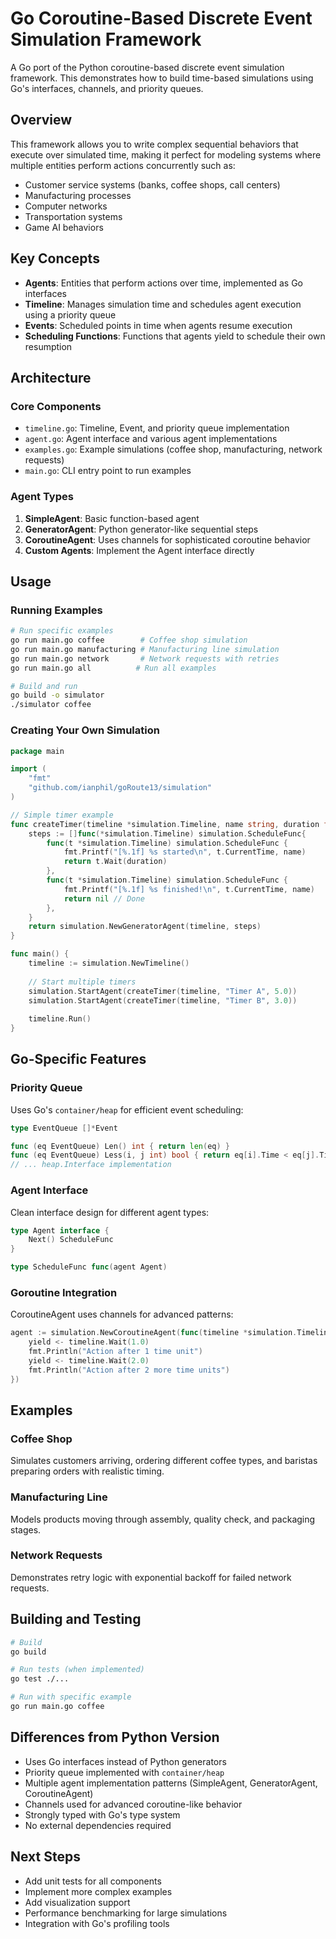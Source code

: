 # Go Coroutine-Based Discrete Event Simulation Framework

A Go port of the Python coroutine-based discrete event simulation framework. This demonstrates how to build time-based simulations using Go's interfaces, channels, and priority queues.

## Overview

This framework allows you to write complex sequential behaviors that execute over simulated time, making it perfect for modeling systems where multiple entities perform actions concurrently such as:

- Customer service systems (banks, coffee shops, call centers)
- Manufacturing processes  
- Computer networks
- Transportation systems
- Game AI behaviors

## Key Concepts

- **Agents**: Entities that perform actions over time, implemented as Go interfaces
- **Timeline**: Manages simulation time and schedules agent execution using a priority queue
- **Events**: Scheduled points in time when agents resume execution
- **Scheduling Functions**: Functions that agents yield to schedule their own resumption

## Architecture

### Core Components

- `timeline.go`: Timeline, Event, and priority queue implementation
- `agent.go`: Agent interface and various agent implementations  
- `examples.go`: Example simulations (coffee shop, manufacturing, network requests)
- `main.go`: CLI entry point to run examples

### Agent Types

1. **SimpleAgent**: Basic function-based agent
2. **GeneratorAgent**: Python generator-like sequential steps  
3. **CoroutineAgent**: Uses channels for sophisticated coroutine behavior
4. **Custom Agents**: Implement the Agent interface directly

## Usage

### Running Examples

```bash
# Run specific examples
go run main.go coffee        # Coffee shop simulation
go run main.go manufacturing # Manufacturing line simulation  
go run main.go network       # Network requests with retries
go run main.go all          # Run all examples

# Build and run
go build -o simulator
./simulator coffee
```

### Creating Your Own Simulation

```go
package main

import (
    "fmt"
    "github.com/ianphil/goRoute13/simulation"
)

// Simple timer example
func createTimer(timeline *simulation.Timeline, name string, duration float64) simulation.Agent {
    steps := []func(*simulation.Timeline) simulation.ScheduleFunc{
        func(t *simulation.Timeline) simulation.ScheduleFunc {
            fmt.Printf("[%.1f] %s started\n", t.CurrentTime, name)
            return t.Wait(duration)
        },
        func(t *simulation.Timeline) simulation.ScheduleFunc {
            fmt.Printf("[%.1f] %s finished!\n", t.CurrentTime, name)
            return nil // Done
        },
    }
    return simulation.NewGeneratorAgent(timeline, steps)
}

func main() {
    timeline := simulation.NewTimeline()
    
    // Start multiple timers
    simulation.StartAgent(createTimer(timeline, "Timer A", 5.0))
    simulation.StartAgent(createTimer(timeline, "Timer B", 3.0))
    
    timeline.Run()
}
```

## Go-Specific Features

### Priority Queue
Uses Go's `container/heap` for efficient event scheduling:

```go
type EventQueue []*Event

func (eq EventQueue) Len() int { return len(eq) }
func (eq EventQueue) Less(i, j int) bool { return eq[i].Time < eq[j].Time }
// ... heap.Interface implementation
```

### Agent Interface
Clean interface design for different agent types:

```go
type Agent interface {
    Next() ScheduleFunc
}

type ScheduleFunc func(agent Agent)
```

### Goroutine Integration
CoroutineAgent uses channels for advanced patterns:

```go
agent := simulation.NewCoroutineAgent(func(timeline *simulation.Timeline, yield chan<- simulation.ScheduleFunc) {
    yield <- timeline.Wait(1.0)
    fmt.Println("Action after 1 time unit")
    yield <- timeline.Wait(2.0)  
    fmt.Println("Action after 2 more time units")
})
```

## Examples

### Coffee Shop
Simulates customers arriving, ordering different coffee types, and baristas preparing orders with realistic timing.

### Manufacturing Line
Models products moving through assembly, quality check, and packaging stages.

### Network Requests  
Demonstrates retry logic with exponential backoff for failed network requests.

## Building and Testing

```bash
# Build
go build

# Run tests (when implemented)
go test ./...

# Run with specific example
go run main.go coffee
```

## Differences from Python Version

- Uses Go interfaces instead of Python generators
- Priority queue implemented with `container/heap`
- Multiple agent implementation patterns (SimpleAgent, GeneratorAgent, CoroutineAgent)
- Channels used for advanced coroutine-like behavior
- Strongly typed with Go's type system
- No external dependencies required

## Next Steps

- Add unit tests for all components
- Implement more complex examples  
- Add visualization support
- Performance benchmarking for large simulations
- Integration with Go's profiling tools